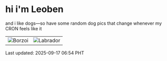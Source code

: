# hi i'm Leoben

and i like dogs—so have some random dog pics that change whenever my CRON feels like it

|  |  |
|--------|----------|
| ![Borzoi](https://random-dog-vercel.vercel.app/api/random-borzoi?v=1758063272) | ![Labrador](https://random-dog-vercel.vercel.app/api/random-labrador?v=1758063272) |

Last updated: 2025-09-17 06:54 PHT
